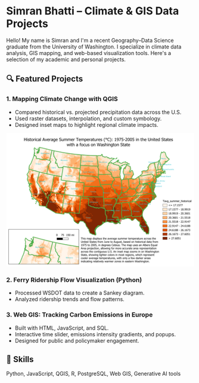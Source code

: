 # Simran Bhatti – Climate & GIS Data Projects

Hello! My name is Simran and I'm a recent Geography–Data Science graduate from the University of Washington. I specialize in climate data analysis, GIS mapping, and web-based visualization tools. Here's a selection of my academic and personal projects.

## 🔍 Featured Projects

### 1. Mapping Climate Change with QGIS
- Compared historical vs. projected precipitation data across the U.S.
- Used raster datasets, interpolation, and custom symbology.
- Designed inset maps to highlight regional climate impacts.

![Climate Map](climate-map-qgis.png)

### 2. Ferry Ridership Flow Visualization (Python)
- Processed WSDOT data to create a Sankey diagram.
- Analyzed ridership trends and flow patterns.

### 3. Web GIS: Tracking Carbon Emissions in Europe
- Built with HTML, JavaScript, and SQL.
- Interactive time slider, emissions intensity gradients, and popups.
- Designed for public and policymaker engagement.

## 🧠 Skills
Python, JavaScript, QGIS, R, PostgreSQL, Web GIS, Generative AI tools
